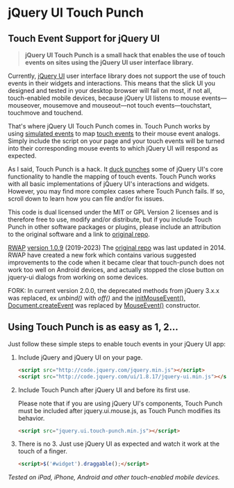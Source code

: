 # jQuery UI Touch Punch
## Touch Event Support for jQuery UI

> **jQuery UI Touch Punch is a small hack that enables the use of touch events on sites using the jQuery UI user interface library.**


Currently, [jQuery UI](http://jqueryui.com/) user interface library does not support the use of touch events in their widgets and interactions. This means that the slick UI you designed and tested in your desktop browser will fail on most, if not all, touch-enabled mobile devices, because jQuery UI listens to mouse events—mouseover, mousemove and mouseout—not touch events—touchstart, touchmove and touchend.

That's where jQuery UI Touch Punch comes in. Touch Punch works by using [simulated events](https://developer.mozilla.org/en-US/docs/Web/API/MouseEvent/MouseEvent) to map [touch events](http://www.html5rocks.com/en/mobile/touch/) to their mouse event analogs. Simply include the script on your page and your touch events will be turned into their corresponding mouse events to which jQuery UI will respond as expected.

As I said, Touch Punch is a hack. It [duck punches](http://en.wikipedia.org/wiki/Monkey_patch) some of jQuery UI's core functionality to handle the mapping of touch events. Touch Punch works with all basic implementations of jQuery UI's interactions and widgets. However, you may find more complex cases where Touch Punch fails. If so, scroll down to learn how you can file and/or fix issues.

This code is dual licensed under the MIT or GPL Version 2 licenses and is therefore free to use, modify and/or distribute, but if you include Touch Punch in other software packages or plugins, please include an attribution to the original software and a link to [original repo](https://github.com/furf/jquery-ui-touch-punch).

[RWAP](www.rwapsoftware.co.uk) [version 1.0.9](https://github.com/RWAP/jquery-ui-touch-punch) (2019-2023) The [original repo](https://github.com/furf/jquery-ui-touch-punch) was last updated in 2014. RWAP have created a new fork which contains various suggested improvements to the code when it became clear that touch-punch does not work too well on Android devices, and actually stopped the close button on jquery-ui dialogs from working on some devices.

FORK: In current version 2.0.0, the deprecated methods from jQuery 3.x.x was replaced, ex _unbind()_ with _off()_ and the [initMouseEvent(), Document.createEvent](https://developer.mozilla.org/en-US/docs/Web/API/MouseEvent/initMouseEvent) was replaced by [MouseEvent()](https://developer.mozilla.org/en-US/docs/Web/API/MouseEvent/MouseEvent) constructor.

## Using Touch Punch is as easy as 1, 2…

Just follow these simple steps to enable touch events in your jQuery UI app:

1. Include jQuery and jQuery UI on your page.

    ```html
    <script src="http://code.jquery.com/jquery.min.js"></script>
    <script src="http://code.jquery.com/ui/1.8.17/jquery-ui.min.js"></script>
    ```

2. Include Touch Punch after jQuery UI and before its first use.

    Please note that if you are using jQuery UI's components, Touch Punch must be included after jquery.ui.mouse.js, as Touch Punch modifies its behavior.

    ```html
    <script src="jquery.ui.touch-punch.min.js"></script>
    ```

3. There is no 3. Just use jQuery UI as expected and watch it work at the touch of a finger.

    ```html
    <script>$('#widget').draggable();</script>
    ```

_Tested on iPad, iPhone, Android and other touch-enabled mobile devices._
